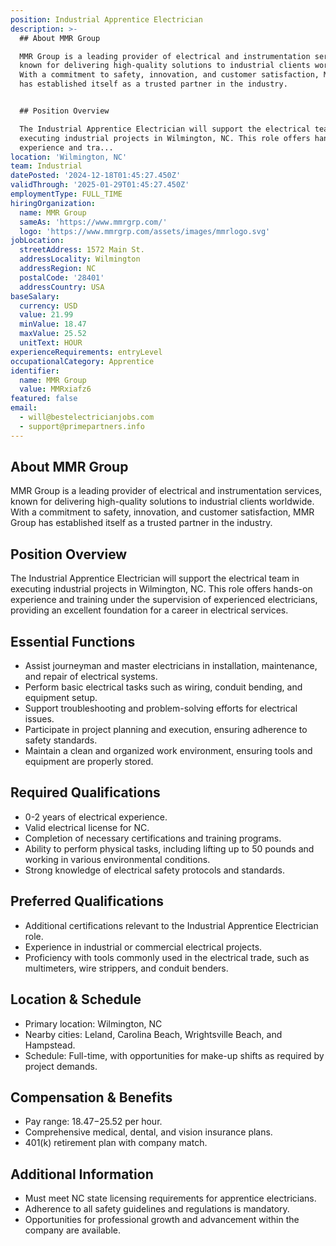 ```yaml
---
position: Industrial Apprentice Electrician
description: >-
  ## About MMR Group

  MMR Group is a leading provider of electrical and instrumentation services,
  known for delivering high-quality solutions to industrial clients worldwide.
  With a commitment to safety, innovation, and customer satisfaction, MMR Group
  has established itself as a trusted partner in the industry.


  ## Position Overview

  The Industrial Apprentice Electrician will support the electrical team in
  executing industrial projects in Wilmington, NC. This role offers hands-on
  experience and tra...
location: 'Wilmington, NC'
team: Industrial
datePosted: '2024-12-18T01:45:27.450Z'
validThrough: '2025-01-29T01:45:27.450Z'
employmentType: FULL_TIME
hiringOrganization:
  name: MMR Group
  sameAs: 'https://www.mmrgrp.com/'
  logo: 'https://www.mmrgrp.com/assets/images/mmrlogo.svg'
jobLocation:
  streetAddress: 1572 Main St.
  addressLocality: Wilmington
  addressRegion: NC
  postalCode: '28401'
  addressCountry: USA
baseSalary:
  currency: USD
  value: 21.99
  minValue: 18.47
  maxValue: 25.52
  unitText: HOUR
experienceRequirements: entryLevel
occupationalCategory: Apprentice
identifier:
  name: MMR Group
  value: MMRxiafz6
featured: false
email:
  - will@bestelectricianjobs.com
  - support@primepartners.info
---
```




## About MMR Group
MMR Group is a leading provider of electrical and instrumentation services, known for delivering high-quality solutions to industrial clients worldwide. With a commitment to safety, innovation, and customer satisfaction, MMR Group has established itself as a trusted partner in the industry.

## Position Overview
The Industrial Apprentice Electrician will support the electrical team in executing industrial projects in Wilmington, NC. This role offers hands-on experience and training under the supervision of experienced electricians, providing an excellent foundation for a career in electrical services.

## Essential Functions
- Assist journeyman and master electricians in installation, maintenance, and repair of electrical systems.
- Perform basic electrical tasks such as wiring, conduit bending, and equipment setup.
- Support troubleshooting and problem-solving efforts for electrical issues.
- Participate in project planning and execution, ensuring adherence to safety standards.
- Maintain a clean and organized work environment, ensuring tools and equipment are properly stored.

## Required Qualifications
- 0-2 years of electrical experience.
- Valid electrical license for NC.
- Completion of necessary certifications and training programs.
- Ability to perform physical tasks, including lifting up to 50 pounds and working in various environmental conditions.
- Strong knowledge of electrical safety protocols and standards.

## Preferred Qualifications
- Additional certifications relevant to the Industrial Apprentice Electrician role.
- Experience in industrial or commercial electrical projects.
- Proficiency with tools commonly used in the electrical trade, such as multimeters, wire strippers, and conduit benders.

## Location & Schedule
- Primary location: Wilmington, NC
- Nearby cities: Leland, Carolina Beach, Wrightsville Beach, and Hampstead.
- Schedule: Full-time, with opportunities for make-up shifts as required by project demands.

## Compensation & Benefits
- Pay range: $18.47-$25.52 per hour.
- Comprehensive medical, dental, and vision insurance plans.
- 401(k) retirement plan with company match.

## Additional Information
- Must meet NC state licensing requirements for apprentice electricians.
- Adherence to all safety guidelines and regulations is mandatory.
- Opportunities for professional growth and advancement within the company are available.
